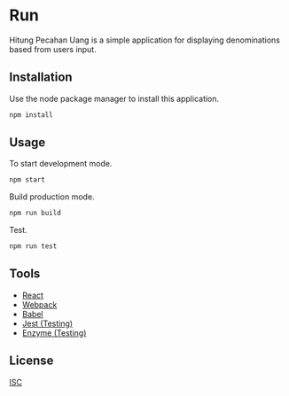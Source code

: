 # Run

Hitung Pecahan Uang is a simple application for displaying denominations based from users input.

## Installation

Use the node package manager to install this application.

```bash
npm install
```

## Usage
To start development mode.
```bash
npm start
```

Build production mode.
```bash
npm run build
```

Test.
```bash
npm run test
```

## Tools
- [React](https://www.npmjs.com/package/react)
- [Webpack](http://webpack.js.org/)
- [Babel](https://babeljs.io/)
- [Jest (Testing)](https://jestjs.io)
- [Enzyme (Testing)](https://airbnb.io/enzyme/)

## License
[ISC](https://opensource.org/licenses/ISC)